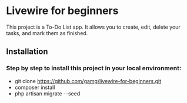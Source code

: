# Livewire for beginners
This project is a To-Do List app. It allows you to create, edit, delete your tasks, and mark them as finished.

## Installation

### Step by step to install this project in your local environment:

- git clone https://github.com/gamg/livewire-for-beginners.git
- composer install
- php artisan migrate --seed

